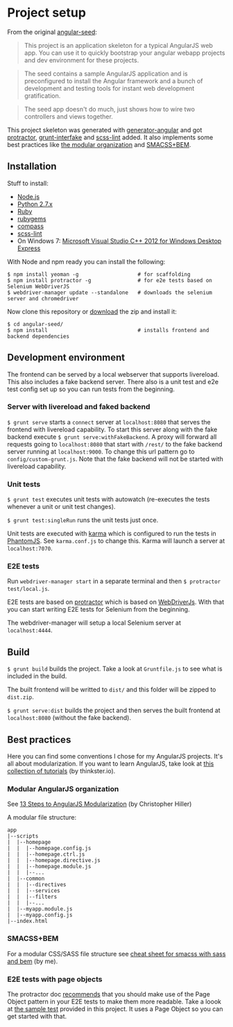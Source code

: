 # Project setup

From the original [angular-seed](https://github.com/angular/angular-seed#angular-seed--the-seed-for-angularjs-apps):

> This project is an application skeleton for a typical AngularJS web app. You can use it to quickly bootstrap your angular webapp projects and dev environment for these projects.

> The seed contains a sample AngularJS application and is preconfigured to install the Angular framework and a bunch of development and testing tools for instant web development gratification.

> The seed app doesn't do much, just shows how to wire two controllers and views together.

This project skeleton was generated with [generator-angular](https://github.com/yeoman/generator-angular) and got [protractor](https://github.com/angular/protractor), [grunt-interfake](https://github.com/Horsed/grunt-interfake) and [scss-lint](https://github.com/causes/scss-lint) added. It also implements some best practices like [the modular organization](http://blog.safaribooksonline.com/2014/03/27/13-step-guide-angularjs-modularization/) and [SMACSS+BEM](https://medium.com/objects-in-space/f6f404727).

## Installation

Stuff to install:

* [Node.js](http://nodejs.org)
* [Python 2.7.x](https://www.python.org/downloads/)
* [Ruby](https://www.ruby-lang.org/en/downloads/)
* [rubygems](https://rubygems.org/)
* [compass](https://rubygems.org/gems/compass)
* [scss-lint](https://rubygems.org/gems/scss-lint)
* On Windows 7: [Microsoft Visual Studio C++ 2012 for Windows Desktop Express](http://go.microsoft.com/?linkid=9816758)

With Node and npm ready you can install the following:

    $ npm install yeoman -g                   # for scaffolding
    $ npm install protractor -g               # for e2e tests based on Selenium WebDriverJS
    $ webdriver-manager update --standalone   # downloads the selenium server and chromedriver

Now clone this repository or [download](https://github.com/Horsed/angular-seed/archive/master.zip) the zip and install it:

    $ cd angular-seed/
    $ npm install                             # installs frontend and backend dependencies

## Development environment

The frontend can be served by a local webserver that supports livereload. This also includes a fake backend server. There also is a unit test and e2e test config set up so you can run tests from the beginning.

### Server with livereload and faked backend

```$ grunt serve``` starts a ```connect``` server at ```localhost:8080``` that serves the frontend with livereload capability. To start this server along with the fake backend execute ```$ grunt serve:withFakeBackend```. A proxy will forward all requests going to ```localhost:8080``` that start with ```/rest/``` to the fake backend server running at ```localhost:9000```. To change this url pattern go to ```config/custom-grunt.js```. Note that the fake backend will not be started with livereload capability.

### Unit tests

```$ grunt test``` executes unit tests with autowatch (re-executes the tests whenever a unit or unit test changes).

```$ grunt test:singleRun``` runs the unit tests just once.

Unit tests are executed with [karma](https://github.com/karma-runner/karma) which is configured to run the tests in [PhantomJS](http://phantomjs.org/). See ```karma.conf.js``` to change this. Karma will launch a server at ```localhost:7070```.

### E2E tests

Run ```webdriver-manager start``` in a separate terminal and then ```$ protractor test/local.js```.

E2E tests are based on [protractor](https://github.com/angular/protractor) which is based on [WebDriverJs](https://code.google.com/p/selenium/wiki/WebDriverJs). With that you can start writing E2E tests for Selenium from the beginning.

The webdriver-manager will setup a local Selenium server at ```localhost:4444```.

## Build

```$ grunt build``` builds the project. Take a look at ```Gruntfile.js``` to see what is included in the build.

The built frontend will be writted to ```dist/``` and this folder will be zipped to ```dist.zip```.

```$ grunt serve:dist``` builds the project and then serves the built frontend at ```localhost:8080``` (without the fake backend).

## Best practices

Here you can find some conventions I chose for my AngularJS projects. It's all about modularization. If you want to learn AngularJS, take look at [this collection of tutorials](http://www.thinkster.io/angularjs/GtaQ0oMGIl/a-better-way-to-learn-angularjs) (by thinkster.io).

### Modular AngularJS organization

See [13 Steps to AngularJS Modularization](http://blog.safaribooksonline.com/2014/03/27/13-step-guide-angularjs-modularization/) (by Christopher Hiller)

A modular file structure:

    app
    |--scripts
    |  |--homepage
    |  |  |--homepage.config.js
    |  |  |--homepage.ctrl.js
    |  |  |--homepage.directive.js
    |  |  |--homepage.module.js
    |  |  |--...
    |  |--common
    |  |  |--directives
    |  |  |--services
    |  |  |--filters
    |  |  |--...
    |  |--myapp.module.js
    |  |--myapp.config.js
    |--index.html

### SMACSS+BEM

For a modular CSS/SASS file structure see [cheat sheet for smacss with sass and bem](http://horsed.github.io/smacss-with-sass-and-bem-cheat-sheet/) (by me).

### E2E tests with page objects

The protractor doc [recommends](https://github.com/angular/protractor/blob/master/docs/getting-started.md#organizing-real-tests-page-objects) that you should make use of the Page Object pattern in your E2E tests to make them more readable. Take a loook at [the sample test](https://github.com/Horsed/angular-seed/blob/master/test/e2e/homepage.test.js) provided in this project. It uses a Page Object so you can get started with that.
